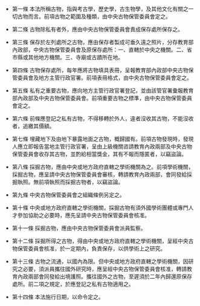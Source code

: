 * 第一條 本法所稱古物，指與考古學，歷史學，古生物學，及其他文化有關之一切古物而言。前項古物之範圍及種類，由中央古物保管委員會定之。

* 第二條 古物除私有者外，應由中央古物保管委員會責成保存處所保存之。

* 第三條 保存於左列處所之古物，應由保存者製成可垂久遠之照片，分存教育部內政部，中央古物保管委員會及原保存處所：一、直轄於中央之機關。二、省市縣或其他地方機關。三、寺廟或古蹟所在地。

* 第四條 古物保存處所，每年應將古物填具表冊，呈報教育部內政部中央古物保管委員會及地方主管行政官署。前項表冊格式，由中央古物保管委員會定之。

* 第五條 私有之重要古物，應向地方主管行政官署登記，並由該管官署彙報教育部內政部及中央古物保管委員會。前項重要古物之標準，由中央古物保管委員會定之。

* 第六條 前條應登記之私有古物，不得移轉於外人，違者沒收其古物，不能沒收者，追繳其價額。

* 第七條 埋藏地下及由地下暴露地面之古物，概歸國有。前項古物發現時，發現人應立即報告當地主管行政官署，呈由上級機關咨請教育內政兩部及中央古物保管委員會收存其古物，並酌給相當獎金，其有不報而隱匿者，以竊盜論。

* 第八條 採掘古物，應由中央或地方政府直轄之學術機關為之。前項學術機關，採掘古物，應呈請中央古物保管委員會審核，轉請教育內政兩部，會同發給採掘執照。無前項執照而採掘古物者，以竊盜論。

* 第九條 中央古物保管委員會之組織條例另定之。

* 第十條 中央或地方政府直轄之學術機關，採掘古物有須外國學術團體或專門人才參加協助之必要時，應先呈請中央古物保管委員會核准。

* 第十一條 採掘古物，應由中央古物保管委員會派員監察。

* 第十二條 採掘所得之古物，得由中央或地方政府直轄之學術機關，呈經中央古物保管委員會核准，於一定期內，負責保存，以供學術上之研究。

* 第十三條 古物之流通，以國內為限。但中央或地方政府直轄之學術機關，因研究之必要，須派員攜往國外研究時，應呈經中央古物保管委員會核准，轉請教育內政兩部會同發給出境護照。攜往國外之古物，至遲須於二年內歸還原保存處所。前二項之規定，於應登記之私有古物適用之。

* 第十四條 本法施行日期，以命令定之。

